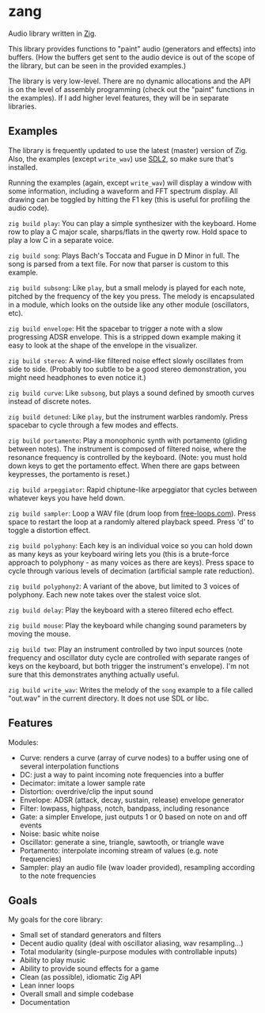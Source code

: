 # zang
Audio library written in [Zig](https://ziglang.org/).

This library provides functions to "paint" audio (generators and effects) into buffers. (How the buffers get sent to the audio device is out of the scope of the library, but can be seen in the provided examples.)

The library is very low-level. There are no dynamic allocations and the API is on the level of assembly programming (check out the "paint" functions in the examples). If I add higher level features, they will be in separate libraries.

## Examples
The library is frequently updated to use the latest (master) version of Zig. Also, the examples (except `write_wav`) use [SDL2](https://www.libsdl.org/), so make sure that's installed.

Running the examples (again, except `write_wav`) will display a window with some information, including a waveform and FFT spectrum display. All drawing can be toggled by hitting the F1 key (this is useful for profiling the audio code).

`zig build play`: You can play a simple synthesizer with the keyboard. Home row to play a C major scale, sharps/flats in the qwerty row. Hold space to play a low C in a separate voice.

`zig build song`: Plays Bach's Toccata and Fugue in D Minor in full. The song is parsed from a text file. For now that parser is custom to this example.

`zig build subsong`: Like `play`, but a small melody is played for each note, pitched by the frequency of the key you press. The melody is encapsulated in a module, which looks on the outside like any other module (oscillators, etc).

`zig build envelope`: Hit the spacebar to trigger a note with a slow progressing ADSR envelope. This is a stripped down example making it easy to look at the shape of the envelope in the visualizer.

`zig build stereo`: A wind-like filtered noise effect slowly oscillates from side to side. (Probably too subtle to be a good stereo demonstration, you might need headphones to even notice it.)

`zig build curve`: Like `subsong`, but plays a sound defined by smooth curves instead of discrete notes.

`zig build detuned`: Like `play`, but the instrument warbles randomly. Press spacebar to cycle through a few modes and effects.

`zig build portamento`: Play a monophonic synth with portamento (gliding between notes). The instrument is composed of filtered noise, where the resonance frequency is controlled by the keyboard. (Note: you must hold down keys to get the portamento effect. When there are gaps between keypresses, the portamento is reset.)

`zig build arpeggiator`: Rapid chiptune-like arpeggiator that cycles between whatever keys you have held down.

`zig build sampler`: Loop a WAV file (drum loop from [free-loops.com](http://free-loops.com/6791-live-drums.html)). Press space to restart the loop at a randomly altered playback speed. Press 'd' to toggle a distortion effect.

`zig build polyphony`: Each key is an individual voice so you can hold down as many keys as your keyboard wiring lets you (this is a brute-force approach to polyphony - as many voices as there are keys). Press space to cycle through various levels of decimation (artificial sample rate reduction).

`zig build polyphony2`: A variant of the above, but limited to 3 voices of polyphony. Each new note takes over the stalest voice slot.

`zig build delay`: Play the keyboard with a stereo filtered echo effect.

`zig build mouse`: Play the keyboard while changing sound parameters by moving the mouse.

`zig build two`: Play an instrument controlled by two input sources (note frequency and oscillator duty cycle are controlled with separate ranges of keys on the keyboard, but both trigger the instrument's envelope). I'm not sure that this demonstrates anything actually useful.

`zig build write_wav`: Writes the melody of the `song` example to a file called "out.wav" in the current directory. It does not use SDL or libc.

## Features
Modules:
* Curve: renders a curve (array of curve nodes) to a buffer using one of several interpolation functions
* DC: just a way to paint incoming note frequencies into a buffer
* Decimator: imitate a lower sample rate
* Distortion: overdrive/clip the input sound
* Envelope: ADSR (attack, decay, sustain, release) envelope generator
* Filter: lowpass, highpass, notch, bandpass, including resonance
* Gate: a simpler Envelope, just outputs 1 or 0 based on note on and off events
* Noise: basic white noise
* Oscillator: generate a sine, triangle, sawtooth, or triangle wave
* Portamento: interpolate incoming stream of values (e.g. note frequencies)
* Sampler: play an audio file (wav loader provided), resampling according to the note frequencies

## Goals
My goals for the core library:
* Small set of standard generators and filters
* Decent audio quality (deal with oscillator aliasing, wav resampling...)
* Total modularity (single-purpose modules with controllable inputs)
* Ability to play music
* Ability to provide sound effects for a game
* Clean (as possible), idiomatic Zig API
* Lean inner loops
* Overall small and simple codebase
* Documentation

